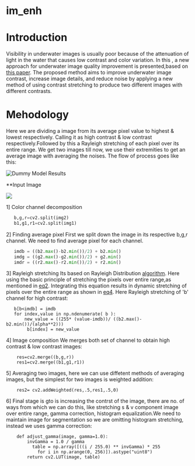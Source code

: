 # im_enh
# Introduction
Visibility in underwater images is usually poor because of the attenuation of light in the water that causes low contrast and color variation. In this , a new approach for underwater image quality improvement is presented,based on [this paper](https://www.sciencedirect.com/science/article/pii/S2092678216302588/pdfft?md5=0fb801ccd8c3b98979cb631428a2c3e9&pid=1-s2.0-S2092678216302588-main.pdf). The proposed method aims to improve underwater image contrast, increase image details, and reduce noise by applying a new method of using contrast stretching to produce two different images with different contrasts.

# Mehodology
Here we are dividing a image from its average pixel value to highest & lowest respectively. Calling it as high contrast & low contrast respectively.Followed by this a Rayleigh stretching of each pixel over its entire range. We get two images till now, we use their extremities to get an average image with averaging the noises.
The flow of process goes like this:

![Dummy Model Results](https://ars.els-cdn.com/content/image/1-s2.0-S2092678216302588-gr2.jpg)

**Input Image


![](https://github.com/ajit2704/im_enh/blob/master/ori.png)


1] Color channel decomposition
 ```python
    b,g,r=cv2.split(img2)
    b1,g1,r1=cv2.split(img1)
  ```

2] Finding average pixel
    First we split down the image in its respective b,g,r channel. We need to find average pixel for each channel.
  
  ```python
     imdb = ((b2.max()-b2.min())/2) + b2.min()
     imdg = ((g2.max()-g2.min())/2) + g2.min()
     imdr = ((r2.max()-r2.min())/2) + r2.min()

   ```
   
 3] Rayleigh stretching
     Its based on Rayleigh Distribution [algorithm](https://wikimedia.org/api/rest_v1/media/math/render/svg/8a06343fb89f74d188c25aef4931739d6c488467).
     Here using the basic principle of stretching the pixels over entire range,as mentioned in [eq2](https://www.sciencedirect.com/science/article/pii/S2092678216302588#formula2).
     Integrating this equation results in dynamic stretching of pixels over the entire range as shown in [eq4](https://www.sciencedirect.com/science/article/pii/S2092678216302588#formula4).
     Here Rayleigh stretching of 'b' channel for high contrast:
     
    
       b[b<imdb] = imdb
       for index,value in np.ndenumerate( b ):
           new_value = ((255* (value-imdb))/ ((b2.max()-b2.min())/(alpha**2)))
            b[index] = new_value
            
   4] Image composition
       We merges both set of channel to obtain high contrast & low contrast images:
     
     
        res=cv2.merge((b,g,r))
        res1=cv2.merge((b1,g1,r1))
     
     
    
   5] Averaging two images, here we can use diffetent methods of averaging images, but the simplest for two images is weighted addition:
        
        res2= cv2.addWeighted(res,.5,res1,.5,0)

   6] Final stage is gto is increasing the contrst of the image, there are no. of ways from which we can do this, like stretching s & v component image over entire range, gamma correction, histogram equalization.We need to maintain image for segmentation so we are omitting histogram stretching, instead we uses gamma correction:
        
     
        def adjust_gamma(image, gamma=1.0):
            invGamma = 1.0 / gamma
	          table = np.array([((i / 255.0) ** invGamma) * 255
		        for i in np.arange(0, 256)]).astype("uint8")
            return cv2.LUT(image, table)
       
     
               
                    
                                 
